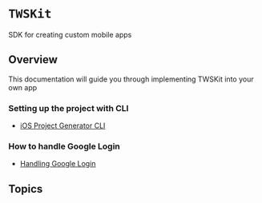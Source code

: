 # ``TWSKit``

SDK for creating custom mobile apps

## Overview

This documentation will guide you through implementing TWSKit into your own app

### Setting up the project with CLI

- [iOS Project Generator CLI](https://github.com/inovait/tws-cli/tree/main/ios)

### How to handle Google Login

- [Handling Google Login](<doc:GoogleLogin>)

## Topics

